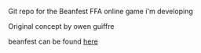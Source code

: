 Git repo for the Beanfest FFA online game i'm developing

Original concept by owen guiffre

beanfest can be found [here](http://ben.jacktimmins.com/beanfest)
